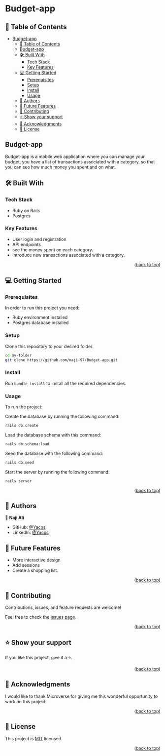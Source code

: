 <a name="readme-top"></a>

# Budget-app

## 📗 Table of Contents

- [Budget-app](#budget-app)
  - [📗 Table of Contents](#-table-of-contents)
  - [Budget-app ](#budget-app-)
  - [🛠 Built With ](#-built-with-)
    - [Tech Stack ](#tech-stack-)
    - [Key Features ](#key-features-)
  - [💻 Getting Started ](#-getting-started-)
    - [Prerequisites](#prerequisites)
    - [Setup](#setup)
    - [Install](#install)
    - [Usage](#usage)
  - [👥 Authors ](#-authors-)
  - [🔭 Future Features ](#-future-features-)
  - [🤝 Contributing ](#-contributing-)
  - [⭐️ Show your support ](#️-show-your-support-)
  - [🙏 Acknowledgments ](#-acknowledgments-)
  - [📝 License ](#-license-)



## Budget-app <a name="about-project"></a>

Budget-app is a mobile web application where you can manage your budget, you have a list of transactions associated with a category, so that you can see how much money you spent and on what.

## 🛠 Built With <a name="built-with"></a>

### Tech Stack <a name="tech-stack"></a>

- Ruby on Rails
- Postgres

### Key Features <a name="key-features"></a>

- User login and registration
- API endpoints
- see the money spent on each category.
- introduce new transactions associated with a category.

<p align="right">(<a href="#readme-top">back to top</a>)</p>

## 💻 Getting Started <a name="getting-started"></a>

### Prerequisites

In order to run this project you need:
- Ruby environment installed
- Postgres database installed

### Setup

Clone this repository to your desired folder:

```sh
cd my-folder
git clone https://github.com/naji-97/Budget-app.git
```
### Install

Run `bundle install` to install all the required dependencies.

### Usage

To run the project:

Create the database by running the following command:

```sh
rails db:create
```

Load the database schema with this command:

```sh
rails db:schema:load
```

Seed the database with the following command:

```sh
rails db:seed
```

Start the server by running the following command:

```sh
rails server
```

<p align="right">(<a href="#readme-top">back to top</a>)</p>

## 👥 Authors <a name="authors"></a>

👤 **Naji Ali**

- GitHub: [@Yacos](https://github.com/naji-97/)
- LinkedIn: [@Yacos](https://linkedin.com/in/abdennaji)


## 🔭 Future Features <a name="future-features"></a>

- More interactive design
- Add sessions
- Create a shopping list.


<p align="right">(<a href="#readme-top">back to top</a>)</p>

## 🤝 Contributing <a name="contributing"></a>

Contributions, issues, and feature requests are welcome!

Feel free to check the [issues page](https://github.com/naji-97/Budget-app/issues/).

<p align="right">(<a href="#readme-top">back to top</a>)</p>

## ⭐️ Show your support <a name="support"></a>

If you like this project, give it a ⭐.

<p align="right">(<a href="#readme-top">back to top</a>)</p>

## 🙏 Acknowledgments <a name="acknowledgements"></a>

I would like to thank Microverse for giving me this wonderful opportunity to work on this project.
<p align="right">(<a href="#readme-top">back to top</a>)</p>

## 📝 License <a name="license"></a>

This project is [MIT](/LICENSE) licensed.

<p align="right">(<a href="#readme-top">back to top</a>)</p>
